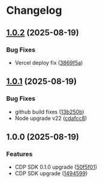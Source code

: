 # Changelog

## [1.0.2](https://github.com/HCL-CDP-TA/deutschebahn/compare/v1.0.1...v1.0.2) (2025-08-19)


### Bug Fixes

* Vercel deploy fix ([3869f5a](https://github.com/HCL-CDP-TA/deutschebahn/commit/3869f5ad9196f4237e08632b6d9678d6cd2d0a1b))

## [1.0.1](https://github.com/HCL-CDP-TA/deutschebahn/compare/v1.0.0...v1.0.1) (2025-08-19)


### Bug Fixes

* github build fixes ([13b250b](https://github.com/HCL-CDP-TA/deutschebahn/commit/13b250b8777afce9dd2ce47decb32005844bcfa5))
* Node upgrade v22 ([cdafcc8](https://github.com/HCL-CDP-TA/deutschebahn/commit/cdafcc899bc52ae801ecb541097101d6dd4fb854))

## 1.0.0 (2025-08-19)


### Features

* CDP SDK 0.1.0 upgrade ([50f5f01](https://github.com/HCL-CDP-TA/deutschebahn/commit/50f5f019528a43bddaa1507ff84a2d1361ba7a0e))
* CDP SDK upgrade ([1494599](https://github.com/HCL-CDP-TA/deutschebahn/commit/14945990bec9ea471a4139ac7fafbeee12a69d3d))
